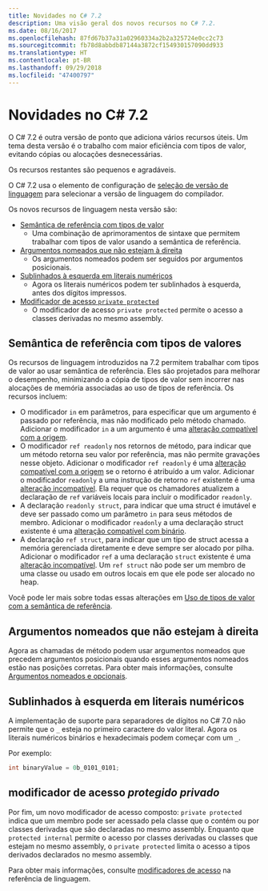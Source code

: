 ```yaml
---
title: Novidades no C# 7.2
description: Uma visão geral dos novos recursos no C# 7.2.
ms.date: 08/16/2017
ms.openlocfilehash: 87fd67b37a31a02960334a2b2a325724e0cc2c73
ms.sourcegitcommit: fb78d8abbdb87144a3872cf154930157090dd933
ms.translationtype: HT
ms.contentlocale: pt-BR
ms.lasthandoff: 09/29/2018
ms.locfileid: "47400797"
---
```

# <a name="whats-new-in-c-72"></a>Novidades no C# 7.2

O C# 7.2 é outra versão de ponto que adiciona vários recursos úteis.
Um tema desta versão é o trabalho com maior eficiência com tipos de valor, evitando cópias ou alocações desnecessárias. 

Os recursos restantes são pequenos e agradáveis.

O C# 7.2 usa o elemento de configuração de [seleção de versão de linguagem](../language-reference/configure-language-version.md) para selecionar a versão de linguagem do compilador.

Os novos recursos de linguagem nesta versão são:

* [Semântica de referência com tipos de valor](#reference-semantics-with-value-types)
  - Uma combinação de aprimoramentos de sintaxe que permitem trabalhar com tipos de valor usando a semântica de referência.
* [Argumentos nomeados que não estejam à direita](#non-trailing-named-arguments)
  - Os argumentos nomeados podem ser seguidos por argumentos posicionais.
* [Sublinhados à esquerda em literais numéricos](#leading-underscores-in-numeric-literals)
  - Agora os literais numéricos podem ter sublinhados à esquerda, antes dos dígitos impressos.
* [Modificador de acesso `private protected`](#private-protected-access-modifier)
  - O modificador de acesso `private protected` permite o acesso a classes derivadas no mesmo assembly.

## <a name="reference-semantics-with-value-types"></a>Semântica de referência com tipos de valores

Os recursos de linguagem introduzidos na 7.2 permitem trabalhar com tipos de valor ao usar semântica de referência. Eles são projetados para melhorar o desempenho, minimizando a cópia de tipos de valor sem incorrer nas alocações de memória associadas ao uso de tipos de referência. Os recursos incluem:

 - O modificador `in` em parâmetros, para especificar que um argumento é passado por referência, mas não modificado pelo método chamado. Adicionar o modificador `in` a um argumento é uma [alteração compatível com a origem](version-update-considerations.md#source-compatible-changes).
 - O modificador `ref readonly` nos retornos de método, para indicar que um método retorna seu valor por referência, mas não permite gravações nesse objeto. Adicionar o modificador `ref readonly` é uma [alteração compatível com a origem](version-update-considerations.md#source-compatible-changes) se o retorno é atribuído a um valor. Adicionar o modificador `readonly` a uma instrução de retorno `ref` existente é uma [alteração incompatível](version-update-considerations.md#incompatible-changes). Ela requer que os chamadores atualizem a declaração de `ref` variáveis locais para incluir o modificador `readonly`.
 - A declaração `readonly struct`, para indicar que uma struct é imutável e deve ser passado como um parâmetro `in` para seus métodos de membro. Adicionar o modificador `readonly` a uma declaração struct existente é uma [alteração compatível com binário](version-update-considerations.md#binary-compatible-changes).
 - A declaração `ref struct`, para indicar que um tipo de struct acessa a memória gerenciada diretamente e deve sempre ser alocado por pilha. Adicionar o modificador `ref` a uma declaração `struct` existente é uma [alteração incompatível](version-update-considerations.md#incompatible-changes). Um `ref struct` não pode ser um membro de uma classe ou usado em outros locais em que ele pode ser alocado no heap.

Você pode ler mais sobre todas essas alterações em [Uso de tipos de valor com a semântica de referência](../reference-semantics-with-value-types.md).

## <a name="non-trailing-named-arguments"></a>Argumentos nomeados que não estejam à direita

Agora as chamadas de método podem usar argumentos nomeados que precedem argumentos posicionais quando esses argumentos nomeados estão nas posições corretas. Para obter mais informações, consulte [Argumentos nomeados e opcionais](../programming-guide/classes-and-structs/named-and-optional-arguments.md).

## <a name="leading-underscores-in-numeric-literals"></a>Sublinhados à esquerda em literais numéricos

A implementação de suporte para separadores de dígitos no C# 7.0 não permite que o `_` esteja no primeiro caractere do valor literal. Agora os literais numéricos binários e hexadecimais podem começar com um `_`. 

Por exemplo:

```csharp
int binaryValue = 0b_0101_0101;
```

## <a name="private-protected-access-modifier"></a>modificador de acesso _protegido privado_

Por fim, um novo modificador de acesso composto: `private protected` indica que um membro pode ser acessado pela classe que o contém ou por classes derivadas que são declaradas no mesmo assembly. Enquanto que `protected internal` permite o acesso por classes derivadas ou classes que estejam no mesmo assembly, o `private protected` limita o acesso a tipos derivados declarados no mesmo assembly.

Para obter mais informações, consulte [modificadores de acesso](../language-reference/keywords/access-modifiers.md) na referência de linguagem.
